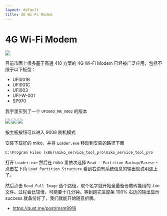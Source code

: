 ```yaml
---
layout: default
title: 4G Wi-Fi Modem
---
```


# 4G Wi-Fi Modem

![](https://img-blog.csdnimg.cn/1c2a316bdc164eab8c145446878fb622.png)

目前市面上很多基于高通 410 方案的 4G Wi-Fi Modem 已经被广泛应用，包括不限于以下板型：

+ UFI001B
+ UFI001C
+ UFI003
+ UFI-W-001
+ SP970

我手里买到了一个 `UFI003_MB_V002` 的版本

![](https://forum.openwrt.org/uploads/default/original/3X/9/8/98baf9cfee4c5ae919a9a0e29756323b14a9bb15.jpeg)
![](https://img-blog.csdnimg.cn/ddbd2e5eb778489eabb4b32ada65bf31.png)
![](https://img-blog.csdnimg.cn/d8a7b4fdfab84c1e8d64c3d702d19ab6.png)

按主板按钮可以进入 9008 刷机模式

安装下载好的 miko，并将 `Loader.exe` 移动到安装的路径下面

```
C:\Program Files (x86)\miko_service_tool_pro\miko_service_tool_pro
```
打开 `Loader.exe` 然后在 miko 里依次选择 `Read - Partition Backup/Earese` - 点击左下角 `Load Partition Structure` 看到右边有系统信息的输出就说明连上了。

然后点击 `Read Full Image` 选个路径，取个名字就开始全量备份救砖能用的 .bin 文件。过程会比较慢，可能要十几分钟。等到跑完进度条 100% 右边的输出显示 success 就备份好了，我们就能开始随意折腾。


+ https://qust.me/post/msm8916
